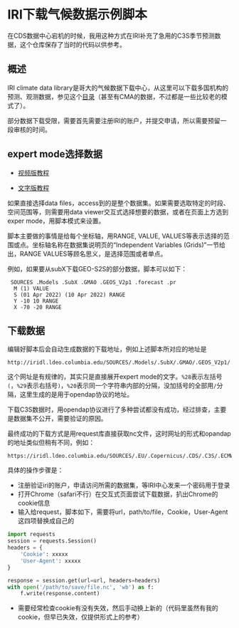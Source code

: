 # IRI下载气候数据示例脚本

在CDS数据中心宕机的时候，我用这种方式在IRI补充了急用的C3S季节预测数据，这个仓库保存了当时的代码以供参考。

## 概述

IRI climate data library是哥大的气候数据下载中心，从这里可以下载多国机构的预测、观测数据，参见这个[目录](https://iridl.ldeo.columbia.edu/SOURCES/overview.html)（甚至有CMA的数据，不过都是一些比较老的模式了）。

部分数据下载受限，需要首先需要注册IRI的账户，并提交申请，所以需要预留一段审核的时间。

## expert mode选择数据

- [视频版教程](https://www.youtube.com/watch?v=QbnXl_F5Clo)

- [文字版教程](http://iridl.ldeo.columbia.edu/dochelp/Tutorial/)  

如果直接选择data files，access到的是整个数据集。如果需要选取特定的时段、空间范围等，则需要用data viewer交互式选择想要的数据，或者在页面上方选到exper mode，用脚本模式来设置。

脚本主要做的事情是给每个坐标轴，用RANGE, VALUE, VALUES等表示选择的范围或点。坐标轴名称在数据集说明页的“Independent Variables (Grids)”一节给出，RANGE VALUES等顾名思义，是选择范围或者单点。

例如，如果要从subX下载GEO-S2S的部分数据，脚本可以如下：

```text
 SOURCES .Models .SubX .GMAO .GEOS_V2p1 .forecast .pr
  M (1) VALUE
  S (01 Apr 2022) (10 Apr 2022) RANGE
  Y -10 10 RANGE
  X -70 -20 RANGE
```

## 下载数据

编辑好脚本后会自动生成数据的下载地址，例如上述脚本所对应的地址是

```text
http://iridl.ldeo.columbia.edu/SOURCES/.Models/.SubX/.GMAO/.GEOS_V2p1/.forecast/.pr/M/%281%29/VALUE/S/%2801%20Apr%202022%29/%2810%20Apr%202022%29/RANGE/Y/-10/10/RANGE/X/-70/-20/RANGE/dods
```

这个网址是有规律的，其实只是直接展开expert mode的文字。`%28`表示左括号`(`，`%29`表示右括号`)`，`%20`表示同一个字符串内部的分隔，没加括号的全部用`/`分隔，这里生成的是用于opendap协议的地址。

下载C3S数据时，用opendap协议进行了多种尝试都没有成功，经过排查，主要是数据集不公开，需要验证的原因。

最终成功的下载方式是用request库直接获取nc文件，这时网址的形式和opandap的地址类似但稍有不同，例如：

```text
https://iridl.ldeo.columbia.edu/SOURCES/.EU/.Copernicus/.CDS/.C3S/.ECMWF/.SEAS5/.hindcast/.va/S/(Jan%201993)/(Nov%202016)/RANGE/L/(2.5)/VALUE/P/(700)/VALUE/Y/(4S)/(60N)/RANGE/X/(64E)/(160E)/RANGE/data.nc
```

具体的操作步骤是：

- 注册验证iri的账户，申请访问所需的数据集，等IRI中心发来一个密码用于登录
- 打开Chrome（safari不行）在交互式页面尝试下载数据，扒出Chrome的cookie信息
- 输入给request，脚本如下，需要将url，path/to/file，Cookie，User-Agent这四项替换成自己的

```python
import requests
session = requests.Session()
headers = {
	'Cookie': xxxxx
	'User-Agent': xxxxx
}

response = session.get(url=url, headers=headers)
with open('/path/to/save/file.nc', 'wb') as f:
	f.write(response.content)
```

- 需要经常检查cookie有没有失效，然后手动换上新的（代码里虽然有我的cookie，但早已失效，仅提供形式上的参考）


